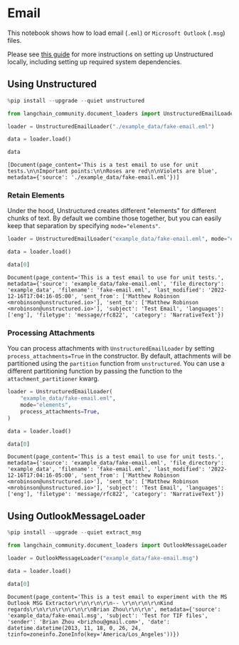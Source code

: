 # Email

This notebook shows how to load email (`.eml`) or `Microsoft Outlook` (`.msg`) files.

Please see [this guide](/docs/integrations/providers/unstructured/) for more instructions on setting up Unstructured locally, including setting up required system dependencies.

## Using Unstructured


```python
%pip install --upgrade --quiet unstructured
```


```python
from langchain_community.document_loaders import UnstructuredEmailLoader

loader = UnstructuredEmailLoader("./example_data/fake-email.eml")

data = loader.load()

data
```




    [Document(page_content='This is a test email to use for unit tests.\n\nImportant points:\n\nRoses are red\n\nViolets are blue', metadata={'source': './example_data/fake-email.eml'})]



### Retain Elements

Under the hood, Unstructured creates different "elements" for different chunks of text. By default we combine those together, but you can easily keep that separation by specifying `mode="elements"`.


```python
loader = UnstructuredEmailLoader("example_data/fake-email.eml", mode="elements")

data = loader.load()

data[0]
```




    Document(page_content='This is a test email to use for unit tests.', metadata={'source': 'example_data/fake-email.eml', 'file_directory': 'example_data', 'filename': 'fake-email.eml', 'last_modified': '2022-12-16T17:04:16-05:00', 'sent_from': ['Matthew Robinson <mrobinson@unstructured.io>'], 'sent_to': ['Matthew Robinson <mrobinson@unstructured.io>'], 'subject': 'Test Email', 'languages': ['eng'], 'filetype': 'message/rfc822', 'category': 'NarrativeText'})



### Processing Attachments

You can process attachments with `UnstructuredEmailLoader` by setting `process_attachments=True` in the constructor. By default, attachments will be partitioned using the `partition` function from `unstructured`. You can use a different partitioning function by passing the function to the `attachment_partitioner` kwarg.


```python
loader = UnstructuredEmailLoader(
    "example_data/fake-email.eml",
    mode="elements",
    process_attachments=True,
)

data = loader.load()

data[0]
```




    Document(page_content='This is a test email to use for unit tests.', metadata={'source': 'example_data/fake-email.eml', 'file_directory': 'example_data', 'filename': 'fake-email.eml', 'last_modified': '2022-12-16T17:04:16-05:00', 'sent_from': ['Matthew Robinson <mrobinson@unstructured.io>'], 'sent_to': ['Matthew Robinson <mrobinson@unstructured.io>'], 'subject': 'Test Email', 'languages': ['eng'], 'filetype': 'message/rfc822', 'category': 'NarrativeText'})



## Using OutlookMessageLoader


```python
%pip install --upgrade --quiet extract_msg
```


```python
from langchain_community.document_loaders import OutlookMessageLoader

loader = OutlookMessageLoader("example_data/fake-email.msg")

data = loader.load()

data[0]
```




    Document(page_content='This is a test email to experiment with the MS Outlook MSG Extractor\r\n\r\n\r\n-- \r\n\r\n\r\nKind regards\r\n\r\n\r\n\r\n\r\nBrian Zhou\r\n\r\n', metadata={'source': 'example_data/fake-email.msg', 'subject': 'Test for TIF files', 'sender': 'Brian Zhou <brizhou@gmail.com>', 'date': datetime.datetime(2013, 11, 18, 0, 26, 24, tzinfo=zoneinfo.ZoneInfo(key='America/Los_Angeles'))})




```python

```
